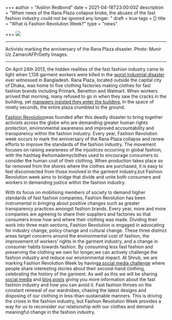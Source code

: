 +++
author = "Aislinn Redbond"
date = 2021-04-18T23:00:00Z
description = "When news of the Rana Plaza collapse broke, the abuses of the fast fashion industry could not be ignored any longer. "
draft = true
tags = []
title = "What is Fashion Revolution Week?"
type = "news"

+++
![](https://res.cloudinary.com/shrub-co-op/image/upload/v1618840931/shrubcoop.org/media/fash_rev_rhid0p.png)

***

Activists marking the anniversary of the Rana Plaza disaster. Photo: Munir Uz Zaman/AFP/Getty Images.

***

  
On April 24th 2013, the hidden realities of the fast fashion industry came to light when 1,138 garment workers were killed in the [worst industrial disaster](https://www.theguardian.com/world/2013/jun/06/bangladesh-factory-building-collapse-community) ever witnessed in Bangladesh. Rana Plaza, located outside the capital city of Dhaka, was home to five clothing factories making clothes for fast fashion brands including Primark, Benetton and Walmart. When workers arrived that morning, many refused to go in when they saw the cracks in the building, yet [managers insisted they enter the building.](https://www.theguardian.com/global-development/2018/apr/24/bangladeshi-police-target-garment-workers-union-rana-plaza-five-years-on) In the space of ninety seconds, the entire plaza crumbled to the ground.

[Fashion Revolution](https://www.fashionrevolution.org/about/)was founded after this deadly disaster to bring together activists across the globe who are demanding greater human rights protection, environmental awareness and improved accountability and transparency within the fashion industry. Every year, Fashion Revolution week occurs to mark the anniversary of the Rana Plaza collapse and renew efforts to improve the standards of the fashion industry. The movement focuses on raising awareness of the injustices occurring in global fashion, with the hashtag #whomademyclothes used to encourage consumers to consider the human cost of their clothing. When production takes place so far removed from the shores where the clothes are purchased, it is easy to feel disconnected from those involved in the garment industry,but Fashion Revolution week aims to bridge that divide and unite both consumers and workers in demanding justice within the fashion industry.

  
With its focus on mobilising members of society to demand higher standards of fast fashion companies, Fashion Revolution has been instrumental in bringing about positive changes such as greater transparency practices amongst fashion brands. Every year, more and more companies are agreeing to share their suppliers and factories so that consumers know how and where their clothing was made. Dividing their work into three main sections, Fashion Revolution is engaged in advocating for industry change, policy change and cultural change. These three distinct areas target concerns around the environmental cost of fashion, the improvement of workers’ rights in the garment industry, and a change in consumer habits towards fashion. By consuming less fast fashion and preserving the clothing we own for longer,we can actively challenge the fashion industry and reduce our environmental impact. At Shrub, we are marking Fashion Revolution Week by having[a social media challenge](https://www.instagram.com/p/CNp8kAbKb8z/) where people share interesting stories about their second-hand clothing, celebrating the history of the garment. As well as this we will be sharing [social media](https://www.facebook.com/shrubcoop) and [blog posts](https://www.shrubcoop.org/news/) giving you more information about the fast fashion industry and how you can avoid it. Fast fashion thrives on the constant renewal of our wardrobes, chasing the latest designs and disposing of our clothing in less-than-sustainable manners. This is driving the crises in the fashion industry, but Fashion Revolution Week provides a way for us to reconsider our relationship with our clothes and demand meaningful change in the fashion industry.